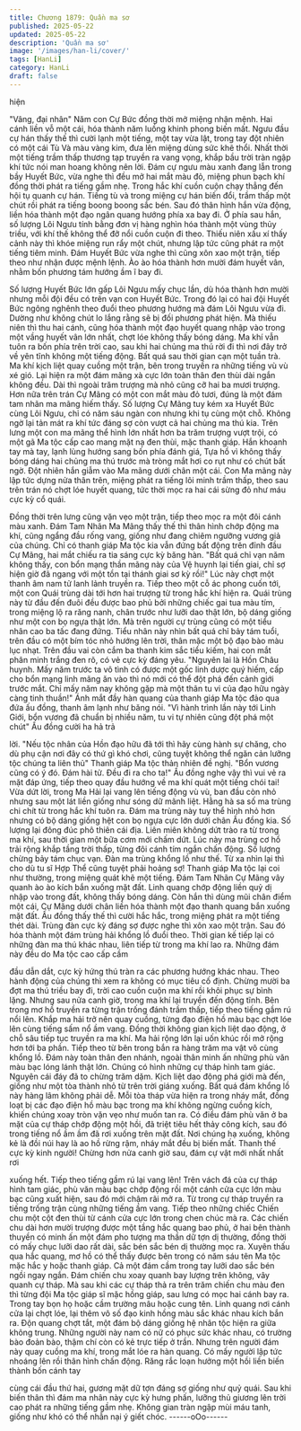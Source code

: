 ```yaml
---
title: Chương 1879: Quần ma sơ
published: 2025-05-22
updated: 2025-05-22
description: 'Quần ma sơ'
image: '/images/han-li/cover/'
tags: [HanLi]
category: HanLi
draft: false
---
```


hiện

"Vâng, đại nhân" Năm con Cự Bức đồng thời mở miệng nhận
mệnh. Hai cánh liền vỗ một cái, hóa thành năm luồng khinh phong
biến mất.
Ngưu đầu cự hán thấy thế thì cười lạnh một tiếng, một tay vừa
lật, trong tay đột nhiên có một cái Tù Và màu vàng kim, đưa lên
miệng dùng sức khẽ thổi.
Nhất thời một tiếng trầm thấp thương tạp truyền ra vang vọng,
khắp bầu trời tràn ngập khí tức nói man hoang không nên lời.
Đám cự ngưu màu xanh đang lẫn trong bầy Huyết Bức, vừa nghe
thì đều mở hai mắt màu đỏ, miệng phun bạch khí đồng thời phát
ra tiếng gầm nhẹ. Trong hắc khí cuồn cuộn chạy thẳng đến hội tụ
quanh cự hán.
Tiếng tù và trong miệng cự hán biến đổi, trầm thấp một chút rồi
phát ra tiếng boong boong sắc bén. Sau đó thân hình hắn vừa
động, liền hóa thành một đạo ngân quang hướng phía xa bay đi.
Ở phía sau hắn, số lượng Lôi Ngưu tính bằng đơn vị hàng nghìn
hóa thành một vùng thủy triều, với khí thế không thể đỡ nổi cuồn
cuộn đi theo.
Thiếu niên xấu xí thấy cảnh này thì khóe miệng run rẩy một chút,
nhưng lập tức cũng phát ra một tiếng tiêm minh.
Đám Huyết Bức vừa nghe thì cũng xôn xao một trận, tiếp theo
như nhận được mệnh lệnh. Ào ào hóa thành hơn mười đám
huyết vân, nhằm bốn phương tám hướng ầm ĩ bay đi.

Số lượng Huyết Bức lớn gấp Lôi Ngưu mấy chục lần, dù hóa
thành hơn mười nhưng mỗi đội đều có trên vạn con Huyết Bức.
Trong đó lại có hai đội Huyết Bức ngông nghênh theo đuổi theo
phương hướng mà đám Lôi Ngưu vừa đi. Dường như không chút
lo lắng rằng sẽ bị đối phương phát hiện.
Mà thiếu niên thì thu hai cánh, cũng hóa thành một đạo huyết
quang nhập vào trong một vầng huyết vân lớn nhất, chợt lóe
không thấy bóng dáng.
Ma khí vẫn tuôn ra bốn phía trên trời cao, sau khi hai chủng ma
thú rời đi thì nơi đây trở về yên tĩnh không một tiếng động.
Bất quá sau thời gian cạn một tuần trà. Ma khí kịch liệt quay
cuồng một trận, bên trong truyền ra những tiếng vù vù xé gió. Lại
hiện ra một đám mãng xà cực lớn toàn thân đen thùi dài ngắn
không đều. Dài thì ngoài trăm trượng mà nhỏ cũng cỡ hai ba
mươi trượng.
Hơn nữa trên trán Cự Mãng có một con mắt màu đỏ tươi, đúng là
một đám tam nhãn ma mãng hiếm thấy.
Số lượng Cự Mãng tuy kém xa Huyết Bức cùng Lôi Ngưu, chỉ có
năm sáu ngàn con nhưng khi tụ cùng một chỗ. Không ngờ lại tản
mát ra khí tức đáng sợ còn vượt cả hai chủng ma thú kia.
Trên lưng một con ma mãng thể hình lớn nhất hơn ba trăm
trượng vượt trội, có một gã Ma tộc cấp cao mang mặt nạ đen thùi,
mặc thanh giáp.
Hắn khoanh tay mà tay, lạnh lùng hướng sang bốn phía đánh giá,
Tựa hồ vì không thấy bóng dáng hai chủng ma thú trước mà tròng
mắt hơi co rụt như có chút bất ngờ.
Đột nhiên hắn giẫm vào Ma mãng dưới chân một cái.
Con Ma mãng này lập tức dựng nửa thân trên, miệng phát ra
tiếng lôi minh trầm thấp, theo sau trên trán nó chợt lóe huyết
quang, tức thời mọc ra hai cái sừng đỏ như máu cực kỳ cổ quái.

Đồng thời trên lưng cũng vặn vẹo một trận, tiếp theo mọc ra một
đôi cánh màu xanh.
Đám Tam Nhãn Ma Mãng thấy thế thì thân hình chớp động ma
khí, cũng ngẩng đầu rống vang, giống như đang chiêm ngưỡng
vương giả của chúng.
Chỉ có thanh giáp Ma tộc kia vẫn đứng bất động trên đỉnh đầu Cự
Mãng, hai mắt chiếu ra tia sáng cực kỳ băng hàn.
"Bất quá chỉ vạn năm không thấy, con bổn mạng thần mãng này
của Vệ huynh lại tiến giai, chỉ sợ hiện giờ đã ngang với một tồn tại
thánh giai sơ kỳ rồi!"
Lúc này chợt một thanh âm nam tử lanh lảnh truyền ra. Tiếp theo
một cỗ ác phong cuốn tới, một con Quái trùng dài tới hơn hai
trượng từ trong hắc khí hiện ra.
Quái trùng này từ đầu đến đuôi đều được bao phủ bởi những
chiếc gai tua màu tím, trong miệng lộ ra răng nanh, chân trước
như lưỡi dao thật lớn, bộ dáng giống như một con bọ ngựa thật
lớn.
Mà trên người cự trùng cũng có một tiểu nhân cao ba tấc đang
đứng.
Tiểu nhân này nhìn bất quá chỉ bảy tám tuổi, trên đầu có một bím
tóc nhỏ hướng lên trời, thân mặc một bộ đạo bào màu lục nhạt.
Trên đầu vai còn cắm ba thanh kim sắc tiểu kiếm, hai con mắt
phân minh trắng đen rõ, có vẻ cực kỳ đáng yêu.
"Nguyên lai là Hồn Châu huynh. Mấy năm trước ta vô tình có
được một gốc linh dược quý hiếm, cấp cho bổn mạng linh mãng
ăn vào thì nó mới có thể đột phá đến cảnh giới trước mắt. Chỉ
mấy năm nay không gặp mà một thân tu vi của đạo hữu ngày
càng tinh thuần!" Ánh mắt đầy hàn quang của thanh giáp Ma tộc
đảo qua đứa ấu đồng, thanh âm lạnh như băng nói.
"Vì hành trình lần này tới Linh Giới, bổn vương đã chuẩn bị nhiều
năm, tu vi tự nhiên cũng đột phá một chút" Ấu đồng cười ha hả trả

lời.
"Nếu tộc nhân của Hồn đạo hữu đã tới thì hãy cùng hành sự
chăng, cho dù phụ cận nơi đây có thứ gì khó chơi, cũng tuyệt
không thể ngăn cản lưỡng tộc chúng ta liên thủ" Thanh giáp Ma
tộc thản nhiên đề nghị.
"Bổn vương cũng có ý đó. Đám hài tử. Đều đi ra cho ta!" Ấu đồng
nghe vậy thì vui vẻ ra mặt đáp ứng, tiếp theo quay đầu hướng về
ma khí quát một tiếng chói tai!
Vừa dứt lời, trong Ma Hải lại vang lên tiếng động vù vù, ban đầu
còn nhỏ nhưng sau một lát liền giống như sóng dữ mãnh liệt.
Hằng hà sa số ma trùng chi chít từ trong hắc khí tuôn ra.
Đám ma trùng này tuy thể hình nhỏ hơn nhưng có bộ dáng giống
hệt con bọ ngựa cực lớn dưới chân Ấu đồng kia. Số lượng lại
đông đúc phô thiên cái địa. Liên miên không dứt trào ra từ trong
ma khí, sau thời gian một bữa cơm mới chấm dứt.
Lúc này ma trùng cơ hồ trải rộng khắp tầng trời thấp, từng đôi
cánh tím ngắn chấn động. Số lượng chừng bảy tám chục vạn.
Đàn ma trùng khổng lồ như thế. Từ xa nhìn lại thì cho dù tu sĩ
Hợp Thể cũng tuyệt phải hoảng sợ!
Thanh giáp Ma tộc lại coi như thường, trong miệng quát khẽ một
tiếng. Đám Tam Nhãn Cự Mãng vây quanh ào ào kích bắn xuống
mặt đất. Linh quang chớp động liền quỷ dị nhập vào trong đất,
không thấy bóng dáng.
Còn hắn thì dùng mũi chân điểm một cái, Cự Mãng dưới chân liền
hóa thành một đạo thanh quang bắn xuống mặt đất.
Ấu đồng thấy thế thì cười hắc hắc, trong miệng phát ra một tiếng
thét dài. Trùng đàn cực kỳ đáng sợ được nghe thì xôn xao một
trận. Sau đó hóa thành một đám trùng hải khổng lồ đuổi theo.
Thời gian kế tiếp lại có những đàn ma thú khác nhau, liên tiếp từ
trong ma khí lao ra. Những đám này đều do Ma tộc cao cấp cầm

đầu dẫn dắt, cực kỳ hứng thú tràn ra các phương hướng khác
nhau.
Theo hành động của chúng thì xem ra không có mục tiêu cố định.
Chừng mười ba đợt ma thú triều bay đi, trời cao cuồn cuộn ma
khí rồi khôi phục sự bình lặng.
Nhưng sau nửa canh giờ, trong ma khí lại truyền đến động tĩnh.
Bên trong mơ hồ truyền ra từng trận trống đánh trầm thấp, tiếp
theo tiếng gầm rú nổi lên. Khắp ma hải trở nên quay cuồng, từng
đạo điện hồ màu bạc chợt lóe lên cùng tiếng sấm nổ ầm vang.
Đồng thời không gian kịch liệt dao động, ở chỗ sâu tiếp tục truyền
ra ma khí. Ma hải rộng lớn lại uốn khúc rồi mở rộng hơn tới ba
phần.
Tiếp theo từ bên trong bắn ra hàng trăm ma vật vô cùng khổng lồ.
Đám này toàn thân đen nhánh, ngoài thân minh ấn những phù
văn màu bạc lóng lánh thật lớn. Chúng có hình những cự tháp
hình tam giác. Nguyên cái đáy đã to chừng trăm dặm. Kịch liệt
dao động phá giới mà đến, giống như một tòa thành nhỏ từ trên
trời giáng xuống.
Bất quá đám khổng lồ này hàng lâm không phải dễ. Mỗi tòa tháp
vừa hiện ra trong nháy mắt, đồng loạt bị các đạo điện hồ màu bạc
trong ma khí không ngừng cuồng kích, khiến chúng xoay tròn vặn
vẹo như muốn tan ra.
Có điều đám phù văn ở ba mặt của cự tháp chớp động một hồi,
đã triệt tiêu hết thảy công kích, sau đó trong tiếng nổ ầm ầm đã
rơi xuống trên mặt đất.
Nơi chúng hạ xuống, không kẻ là đồi núi hay là ao hồ rừng rậm,
nháy mắt đều bị biến mất.
Thanh thế cực kỳ kinh người!
Chừng hơn nửa canh giờ sau, đám cự vật mới nhất nhất rơi

xuống hết.
Tiếp theo tiếng gầm rú lại vang lên!
Trên vách đá của cự tháp hình tam giác, phù văn màu bạc chớp
động rồi một cánh cửa cực lớn màu bạc cũng xuất hiện, sau đó
mới chậm rãi mở ra.
Từ trong cự tháp truyền ra tiếng trống trận cùng những tiếng ầm
vang. Tiếp theo những chiếc Chiến chu một cột đen thùi từ cánh
cửa cực lớn trong chen chúc mà ra.
Các chiến chu dài hơn mười trượng được một tầng hắc quang
bao phủ, ở hai bên thành thuyền có minh ấn một đám pho tượng
ma thần dữ tợn dị thường, đồng thời có mấy chục lưỡi dao rất
dài, sắc bén sắc bén dị thường mọc ra.
Xuyên thấu qua hắc quang, mơ hồ có thể thấy được bên trong có
năm sáu tên Ma tộc mặc hắc y hoặc thanh giáp. Cả một đám cầm
trong tay lưỡi dao sắc bén ngồi ngay ngắn.
Đám chiến chu xoay quanh bay lượng trên không, vây quanh cự
tháp.
Mà sau khi các cự tháp thả ra trên trăm chiến chu màu đen thì
từng đội Ma tộc giáp sĩ mặc hồng giáp, sau lưng có mọc hai cánh
bay ra. Trong tay bọn họ hoặc cầm trường mâu hoặc cung tên.
Linh quang nơi cánh cửa lại chợt lóe, lại thêm vô số đạo kinh
hồng màu sắc khác nhau kích bắn ra.
Độn quang chợt tắt, một đám bộ dáng giống hệ nhân tộc hiện ra
giữa không trung.
Những người này nam có nữ có phục sức khác nhau, có trường
bào đoản bào, thậm chí còn có kẻ trực tiếp ở trần.
Nhưng trên người đám này quay cuồng ma khí, trong mắt lóe ra
hàn quang. Có mấy người lập tức nhoáng lên rồi thân hình chấn
động. Răng rắc loạn hưởng một hồi liền biến thành bốn cánh tay

cùng cái đầu thứ hai, gương mặt dữ tợn đáng sợ giống như quỷ
quái.
Sau khi biến thân thì đám ma nhân này cực kỳ hưng phấn, lưỡng
thủ giương lên trời cao phát ra những tiếng gầm nhẹ. Không gian
tràn ngập mùi máu tanh, giống như khó có thể nhẫn nại ý giết
chóc.
------oOo------
